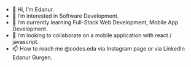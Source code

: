 - 👋 Hi, I’m Edanur.
- 👀 I’m interested in Software Development.
- 🌱 I’m currently learning Full-Stack Web Development, Mobile App Development.
- 💞️ I’m looking to collaborate on a mobile application with react / javascript.
- 📫 How to reach me @codes.eda via  Instagram page or via LinkedIn Edanur Gurgen.

<!---
Runadee/Runadee is a ✨ special ✨ repository because its `README.md` (this file) appears on your GitHub profile.
You can click the Preview link to take a look at your changes.
--->
